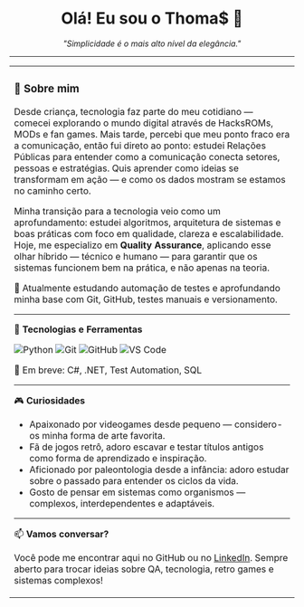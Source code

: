 <h1 align="center">Olá! Eu sou o Thoma$ 🦖</h1>

<p align="center">
  <i>"Simplicidade é o mais alto nível da elegância."</i>
</p>

---

<table>
  <tr>
    <td valign="top" width="70%">
      
### 🎯 Sobre mim

Desde criança, tecnologia faz parte do meu cotidiano — comecei explorando o mundo digital através de HacksROMs, MODs e fan games. Mais tarde, percebi que meu ponto fraco era a comunicação, então fui direto ao ponto: estudei Relações Públicas para entender como a comunicação conecta setores, pessoas e estratégias. Quis aprender como ideias se transformam em ação — e como os dados mostram se estamos no caminho certo.

Minha transição para a tecnologia veio como um aprofundamento: estudei algoritmos, arquitetura de sistemas e boas práticas com foco em qualidade, clareza e escalabilidade. Hoje, me especializo em **Quality Assurance**, aplicando esse olhar híbrido — técnico e humano — para garantir que os sistemas funcionem bem na prática, e não apenas na teoria.

📍 Atualmente estudando automação de testes e aprofundando minha base com Git, GitHub, testes manuais e versionamento.

---

🧰 **Tecnologias e Ferramentas**

![Python](https://img.shields.io/badge/Python-3776AB?style=flat-square&logo=python&logoColor=white)
![Git](https://img.shields.io/badge/Git-F05032?style=flat-square&logo=git&logoColor=white)
![GitHub](https://img.shields.io/badge/GitHub-181717?style=flat-square&logo=github&logoColor=white)
![VS Code](https://img.shields.io/badge/VS_Code-007ACC?style=flat-square&logo=visual-studio-code&logoColor=white)

🚀 Em breve: C#, .NET, Test Automation, SQL

---

🎮 **Curiosidades**

- Apaixonado por videogames desde pequeno — considero-os minha forma de arte favorita.
- Fã de jogos retrô, adoro escavar e testar títulos antigos como forma de aprendizado e inspiração.
- Aficionado por paleontologia desde a infância: adoro estudar sobre o passado para entender os ciclos da vida.
- Gosto de pensar em sistemas como organismos — complexos, interdependentes e adaptáveis.

---

📫 **Vamos conversar?**

Você pode me encontrar aqui no GitHub ou no [LinkedIn](https://www.linkedin.com/in/thomasteixeira/). Sempre aberto para trocar ideias sobre QA, tecnologia, retro games e sistemas complexos!
